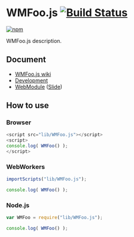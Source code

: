 # WMFoo.js [![Build Status](https://travis-ci.org/uupaa/WMFoo.js.png)](http://travis-ci.org/uupaa/WMFoo.js)

[![npm](https://nodei.co/npm/uupaa.wmfoo.js.png?downloads=true&stars=true)](https://nodei.co/npm/uupaa.wmfoo.js/)

WMFoo.js description.

## Document

- [WMFoo.js wiki](https://github.com/uupaa/WMFoo.js/wiki/WMFoo)
- [Development](https://github.com/uupaa/WebModule/wiki/Development)
- [WebModule](https://github.com/uupaa/WebModule) ([Slide](http://uupaa.github.io/Slide/slide/WebModule/index.html))


## How to use

### Browser

```js
<script src="lib/WMFoo.js"></script>
<script>
console.log( WMFoo() );
</script>
```

### WebWorkers

```js
importScripts("lib/WMFoo.js");

console.log( WMFoo() );
```

### Node.js

```js
var WMFoo = require("lib/WMFoo.js");

console.log( WMFoo() );
```
